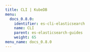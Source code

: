 ```yaml
---
title: CLI | KubeDB
menu:
  docs_0.8.0:
    identifier: es-cli-elasticsearch
    name: CLI
    parent: es-elasticsearch-guides
    weight: 65
menu_name: docs_0.8.0
---
```

